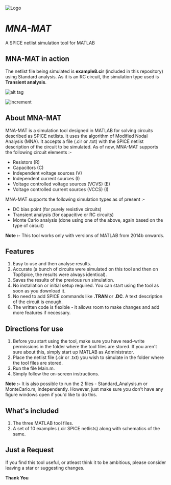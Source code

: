 ![Logo](http://i.imgur.com/ykW0juV.png?1)
# _MNA-MAT_
A SPICE netlist simulation tool for MATLAB

## MNA-MAT in action
The netlist file being simulated is __example8.cir__ (included in this repository) using Standard analysis. As it is an RC circuit, the simulation type used is __Transient analysis__.

![alt tag](https://github.com/nik1106/MNA-MAT/blob/master/Schematics/example8.png)

![increment](http://imgur.com/OHJG8eu.gif)

## About MNA-MAT
MNA-MAT is a simulation tool designed in MATLAB for solving circuits described as SPICE netlists. It uses the algorithm of Modified Nodal Analysis (MNA). It accepts a file (.cir or .txt) with the SPICE netlist description of the circuit to be simulated. As of now, MNA-MAT supports the following circuit elements :-
- Resistors (R)
- Capacitors (C)
- Independent voltage sources (V)
- Independent current sources (I)
- Voltage controlled voltage sources (VCVS) (E)
- Voltage controlled current sources (VCCS) (I)

MNA-MAT supports the following simulation types as of present :-
* DC bias point (for purely resistive circuits)
* Transient analysis (for capacitive or RC circuits)
* Monte Carlo analysis (done using one of the above, again based on the type of circuit)

__Note :-__ This tool works only with versions of MATLAB from 2014b onwards.

## Features
1. Easy to use and then analyse results.
2. Accurate (a bunch of circuits were simulated on this tool and then on TopSpice, the results were always identical).
3. Saves the results of the previous run simulation.
4. No installation or initial setup required. You can start using the tool as soon as you download it.
5. No need to add SPICE commands like __.TRAN__ or __.DC__. A text description of the circuit is enough.
6. The written code is flexible - it allows room to make changes and add more features if necessary.

## Directions for use
1. Before you start using the tool, make sure you have read-write permissions in the folder where the tool files are stored. If you aren't sure about this, simply start up MATLAB as Administrator.
2. Place the netlist file (.cir or .txt) you wish to simulate in the folder where the tool files are stored.
3. Run the file Main.m.
4. Simply follow the on-screen instructions.

__Note :-__ It is also possible to run the 2 files - Standard_Analysis.m or MonteCarlo.m, independently. However, just make sure you don't have any figure windows open if you'd like to do this.

## What's included
1. The three MATLAB tool files.
2. A set of 10 examples (.cir SPICE netlists) along with schematics of the same.

## Just a Request
If you find this tool useful, or atleast think it to be ambitious, please consider leaving a star or suggesting changes.

__Thank You__
